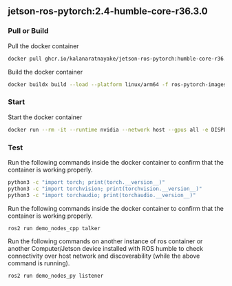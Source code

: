 ## jetson-ros-pytorch:2.4-humble-core-r36.3.0

### Pull or Build

Pull the docker container
```bash
docker pull ghcr.io/kalanaratnayake/jetson-ros-pytorch:humble-core-r36.3.0
```

Build the docker container
```bash
docker buildx build --load --platform linux/arm64 -f ros-pytorch-images/r3630.humblecore_pytorch.Dockerfile -t jetson-ros-pytorch:humble-core-r36.3.0 .
```

### Start

Start the docker container

```bash
docker run --rm -it --runtime nvidia --network host --gpus all -e DISPLAY ghcr.io/kalanaratnayake/jetson-ros-pytorch:humble-core-r36.3.0 bash
```

### Test

Run the following commands inside the docker container to confirm that the container is working properly.
```bash
python3 -c "import torch; print(torch.__version__)"
python3 -c "import torchvision; print(torchvision.__version__)"
python3 -c "import torchaudio; print(torchaudio.__version__)"
```

Run the following commands inside the docker container to confirm that the container is working properly.
```bash
ros2 run demo_nodes_cpp talker
```

Run the following commands on another instance of ros container or another Computer/Jetson device installed with ROS humble to check 
connectivity over host network and discoverability (while the above command is running).
```bash
ros2 run demo_nodes_py listener
```

